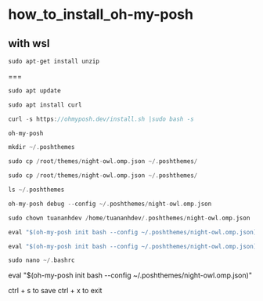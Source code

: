# how_to_install_oh-my-posh
## with wsl
```c
sudo apt-get install unzip
```
===
```c
sudo apt update
```

```c
sudo apt install curl
```

```c
curl -s https://ohmyposh.dev/install.sh |sudo bash -s
```

```c
oh-my-posh
```

```c
mkdir ~/.poshthemes
```

```c
sudo cp /root/themes/night-owl.omp.json ~/.poshthemes/
```

```c
sudo cp /root/themes/night-owl.omp.json ~/.poshthemes/
```

```c
ls ~/.poshthemes
```

```c
oh-my-posh debug --config ~/.poshthemes/night-owl.omp.json
```

```c
sudo chown tuananhdev /home/tuananhdev/.poshthemes/night-owl.omp.json
```

```c
eval "$(oh-my-posh init bash --config ~/.poshthemes/night-owl.omp.json)"
```

```c
eval "$(oh-my-posh init bash --config ~/.poshthemes/night-owl.omp.json)"
```

```c
sudo nano ~/.bashrc
```

eval "$(oh-my-posh init bash --config ~/.poshthemes/night-owl.omp.json)"

ctrl + s to save
ctrl + x to exit
